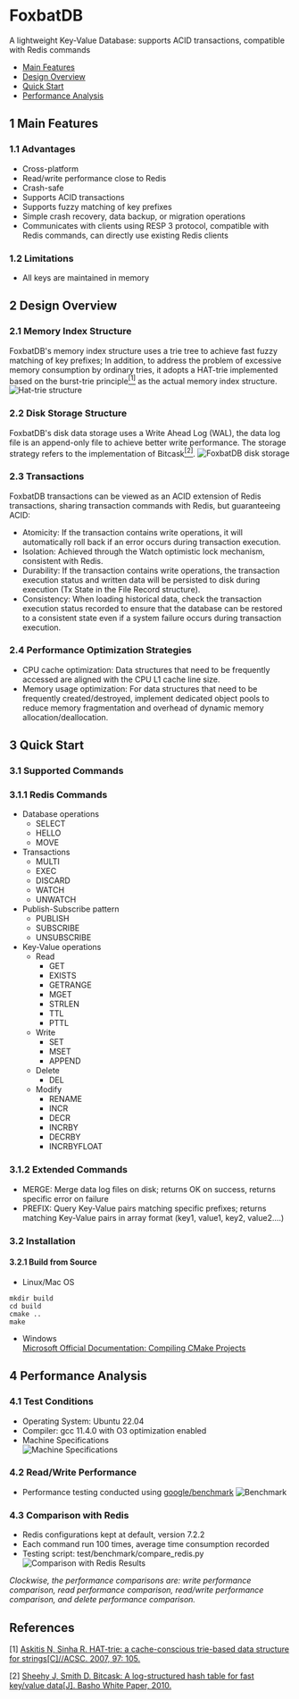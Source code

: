 # FoxbatDB

A lightweight Key-Value Database: supports ACID transactions, compatible with Redis commands

* [Main Features](#1-main-features)
* [Design Overview](#2-design-overview)
* [Quick Start](#3-quick-start)
* [Performance Analysis](#4-performance-analysis)

## 1 Main Features

### 1.1 Advantages

* Cross-platform
* Read/write performance close to Redis
* Crash-safe
* Supports ACID transactions
* Supports fuzzy matching of key prefixes
* Simple crash recovery, data backup, or migration operations
* Communicates with clients using RESP 3 protocol, compatible with Redis commands, can directly use existing Redis
  clients

### 1.2 Limitations

* All keys are maintained in memory

## 2 Design Overview

### 2.1 Memory Index Structure

FoxbatDB's memory index structure uses a trie tree to achieve fast fuzzy matching of key prefixes;
In addition, to address the problem of excessive memory consumption by ordinary tries, it adopts a HAT-trie implemented
based on the burst-trie principle[<sup>[1]</sup>](#refer-anchor-1)
as the actual memory index structure.  
![Hat-trie structure](https://tessil.github.io/images/hat-trie/hat_trie_hybrid.png)

### 2.2 Disk Storage Structure

FoxbatDB's disk data storage uses a Write Ahead Log (WAL),
the data log file is an append-only file to achieve better write performance.
The storage strategy refers to the implementation of Bitcask[<sup>[2]</sup>](#refer-anchor-2).
![FoxbatDB disk storage](images/data.png)

### 2.3 Transactions

FoxbatDB transactions can be viewed as an ACID extension of Redis transactions, sharing transaction commands with Redis,
but guaranteeing ACID:

* Atomicity: If the transaction contains write operations, it will automatically roll back if an error occurs during
  transaction execution.
* Isolation: Achieved through the Watch optimistic lock mechanism, consistent with Redis.
* Durability: If the transaction contains write operations, the transaction execution status and written data will be
  persisted to disk during execution (Tx State in the File Record structure).
* Consistency: When loading historical data, check the transaction execution status recorded to ensure that the database
  can be restored to a consistent state even if a system failure occurs during transaction execution.

### 2.4 Performance Optimization Strategies

* CPU cache optimization: Data structures that need to be frequently accessed are aligned with the CPU L1 cache line
  size.
* Memory usage optimization: For data structures that need to be frequently created/destroyed, implement dedicated
  object pools to reduce memory fragmentation and overhead of dynamic memory allocation/deallocation.

## 3 Quick Start

### 3.1 Supported Commands

### 3.1.1 Redis Commands

* Database operations
    - SELECT
    - HELLO
    - MOVE
* Transactions
    - MULTI
    - EXEC
    - DISCARD
    - WATCH
    - UNWATCH
* Publish-Subscribe pattern
    - PUBLISH
    - SUBSCRIBE
    - UNSUBSCRIBE
* Key-Value operations
    - Read
        - GET
        - EXISTS
        - GETRANGE
        - MGET
        - STRLEN
        - TTL
        - PTTL
    - Write
        - SET
        - MSET
        - APPEND
    - Delete
        - DEL
    - Modify
        - RENAME
        - INCR
        - DECR
        - INCRBY
        - DECRBY
        - INCRBYFLOAT

### 3.1.2 Extended Commands

* MERGE: Merge data log files on disk; returns OK on success, returns specific error on failure
* PREFIX: Query Key-Value pairs matching specific prefixes; returns matching Key-Value pairs in array format (key1,
  value1, key2, value2....)

### 3.2 Installation

#### 3.2.1 Build from Source

* Linux/Mac OS

```shell
mkdir build
cd build
cmake ..
make
```

* Windows  
  [Microsoft Official Documentation: Compiling CMake Projects](https://learn.microsoft.com/en-us/cpp/build/cmake-projects-in-visual-studio?view=msvc-170)

## 4 Performance Analysis

### 4.1 Test Conditions

* Operating System: Ubuntu 22.04
* Compiler: gcc 11.4.0 with O3 optimization enabled
* Machine Specifications  
  ![Machine Specifications](images/machine.png)

### 4.2 Read/Write Performance

* Performance testing conducted using [google/benchmark](https://github.com/google/benchmark)
  ![Benchmark](images/benchamrk.png)

### 4.3 Comparison with Redis

* Redis configurations kept at default, version 7.2.2
* Each command run 100 times, average time consumption recorded
* Testing script: test/benchmark/compare_redis.py
  ![Comparison with Redis Results](images/benchmark_redis.png)

*Clockwise, the performance comparisons are: write performance comparison, read performance comparison, read/write
performance comparison, and delete performance comparison.*

## References

<div id="refer-anchor-1"></div>

[1] [Askitis N, Sinha R. HAT-trie: a cache-conscious trie-based data structure for strings[C]//ACSC. 2007, 97: 105.](https://d1wqtxts1xzle7.cloudfront.net/65965420/CRPITV62Askitis-libre.pdf?1615412661=&response-content-disposition=inline%3B+filename%3DHAT_Trie_A_Cache_Conscious_Trie_Based_Da.pdf&Expires=1705206514&Signature=N5Zff-G1FTsDEfjE5-RwT5J9nSA~i89PIBE2SXBjFrQ-goCLiRHtcB7XbvpMxJsBpkZ5JvR75WwiMsAzVwOAr85FVoFwsICUmwZ-EFoKlzeKml~QxzDD7X8MKFPk3-8OP5RqycwcL~9-KoT8J-JUkoTRX-5ZV9qBX70LEOqI6E8VMwHrER05zf7VSQKwmEnVLYlV9imhy0InxCKLc-4e50xrIt4D96b0QZNqJf~dnsrxpSdVz9mfLQU8QYNnOvgCH77utQhCRvh~jL~GVKdGcWxYO0Z3WcndJ5GGtpvCDSmEaG4u-beoMkRKosDFX~v0iis7UNlO8Uh0hrPSWPusdQ__&Key-Pair-Id=APKAJLOHF5GGSLRBV4ZA)

<div id="refer-anchor-2"></div>

[2] [Sheehy J, Smith D. Bitcask: A log-structured hash table for fast key/value data[J]. Basho White Paper, 2010.](https://riak.com/assets/bitcask-intro.pdf)
